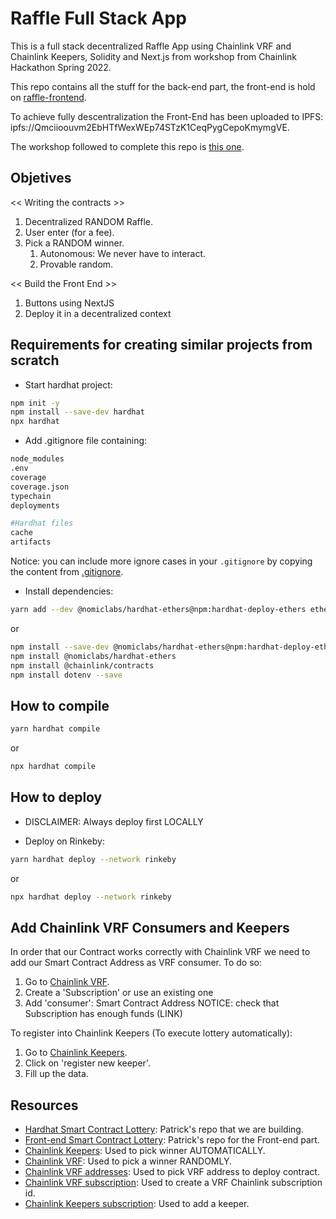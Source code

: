 # Raffle Full Stack App
This is a full stack decentralized Raffle App using Chainlink VRF and Chainlink Keepers, Solidity and Next.js from workshop from Chainlink Hackathon Spring 2022.

This repo contains all the stuff for the back-end part, the front-end is hold on [raffle-frontend](https://github.com/JMariadlcs/raffle-frontend).

To achieve fully descentralization the Front-End has been uploaded to IPFS: ipfs://Qmciioouvm2EbHTfWexWEp74STzK1CeqPygCepoKmymgVE. 

The workshop followed to complete this repo is [this one](https://www.youtube.com/watch?v=8bMrko6iD9Q&t=5445s).


## Objetives

<< Writing the contracts >>
1. Decentralized RANDOM Raffle.
2. User enter (for a fee).
3. Pick a RANDOM winner.
    1. Autonomous: We never have to interact.
    2. Provable random.

<< Build the Front End >>
1. Buttons using NextJS
2. Deploy it in a decentralized context

## Requirements for creating similar projects from scratch
- Start hardhat project:
```bash
npm init -y
npm install --save-dev hardhat
npx hardhat
```
- Add .gitignore file containing:
```bash
node_modules
.env
coverage
coverage.json
typechain
deployments

#Hardhat files
cache
artifacts
```

Notice: you can include more ignore cases in your `.gitignore` by copying the content from [.gitignore](https://github.com/JMariadlcs/raffle-full-stack/blob/main/.gitignore).

- Install dependencies:
```bash
yarn add --dev @nomiclabs/hardhat-ethers@npm:hardhat-deploy-ethers ethers @nomiclabs/hardhat-etherscan @nomiclabs/hardhat-waffle chai ethereum-waffle hardhat hardhat-contract-sizer hardhat-deploy hardhat-gas-reporter prettier prettier-plugin-solidity solhint solidity-coverage dotenv @chainlink/contracts
```
or
```bash
npm install --save-dev @nomiclabs/hardhat-ethers@npm:hardhat-deploy-ethers ethers
npm install @nomiclabs/hardhat-ethers
npm install @chainlink/contracts
npm install dotenv --save
```

## How to compile
```bash
yarn hardhat compile
```
or
```bash
npx hardhat compile
```

## How to deploy

- DISCLAIMER: Always deploy first LOCALLY

- Deploy on Rinkeby:
```bash
yarn hardhat deploy --network rinkeby
```
or
```bash
npx hardhat deploy --network rinkeby
```

## Add Chainlink VRF Consumers and Keepers
In order that our Contract works correctly with Chainlink VRF we need to add our Smart Contract Address as VRF consumer. To do so:
1. Go to [Chainlink VRF](https://vrf.chain.link).
2. Create a 'Subscription' or use an existing one
3. Add 'consumer': Smart Contract Address
NOTICE: check that Subscription has enough funds (LINK)

To register into Chainlink Keepers (To execute lottery automatically):
1. Go to [Chainlink Keepers](https://keepers.chain.link/).
2. Click on 'register new keeper'.
3. Fill up the data.

## Resources 
- [Hardhat Smart Contract Lottery](https://github.com/PatrickAlphaC/hardhat-smartcontract-lottery-fcc): Patrick's repo that we are building.
- [Front-end Smart Contract Lottery](https://github.com/smartcontractkit/full-blockchain-solidity-course-js#lesson-10-nextjs-smart-contract-lottery-full-stack--front-end): Patrick's repo for the Front-end part.
- [Chainlink Keepers](https://docs.chain.link/docs/chainlink-keepers/introduction/): Used to pick winner AUTOMATICALLY.
- [Chainlink VRF](https://docs.chain.link/docs/get-a-random-number/): Used to pick a winner RANDOMLY.
- [Chainlink VRF addresses](https://docs.chain.link/docs/vrf-contracts/): Used to pick VRF address to deploy contract.
- [Chainlink VRF subscription](https://vrf.chain.link): Used to create a VRF Chainlink subscription id.
- [Chainlink Keepers subscription](https://keepers.chain.link/): Used to add a keeper.